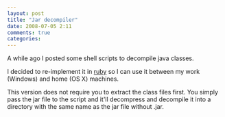 ```yaml
---
layout: post
title: "Jar decompiler"
date: 2008-07-05 2:11
comments: true
categories: 
---
```


<p>A while ago I posted some shell scripts to decompile java classes.</p>

<p>I decided to re-implement it in <a href="http://github.com/shenie/jar_decompiler/tree/master">ruby</a> so I can use it between my work (Windows) and home (OS X) machines.</p>

<p>This version does not require you to extract the class files first. You simply pass the jar file to the script and it'll decompress and decompile it into a directory with the same name as the jar file without .jar.</p>
